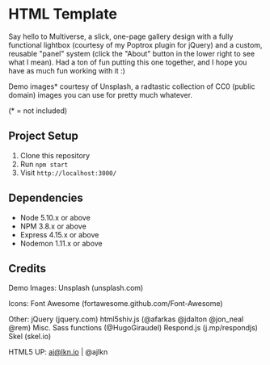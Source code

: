 # HTML Template

Say hello to Multiverse, a slick, one-page gallery design with a fully functional lightbox
(courtesy of my Poptrox plugin for jQuery) and a custom, reusable "panel" system (click the
"About" button in the lower right to see what I mean). Had a ton of fun putting this one
together, and I hope you have as much fun working with it :)

Demo images* courtesy of Unsplash, a radtastic collection of CC0 (public domain) images
you can use for pretty much whatever.

(* = not included)

## Project Setup

1. Clone this repository
2. Run `npm start`
3. Visit `http://localhost:3000/`

## Dependencies

- Node 5.10.x or above
- NPM 3.8.x or above
- Express 4.15.x or above
- Nodemon 1.11.x or above

## Credits

Demo Images:
	Unsplash (unsplash.com)

Icons:
	Font Awesome (fortawesome.github.com/Font-Awesome)

Other:
	jQuery (jquery.com)
	html5shiv.js (@afarkas @jdalton @jon_neal @rem)
	Misc. Sass functions (@HugoGiraudel)
	Respond.js (j.mp/respondjs)
	Skel (skel.io)

HTML5 UP: aj@lkn.io | @ajlkn
